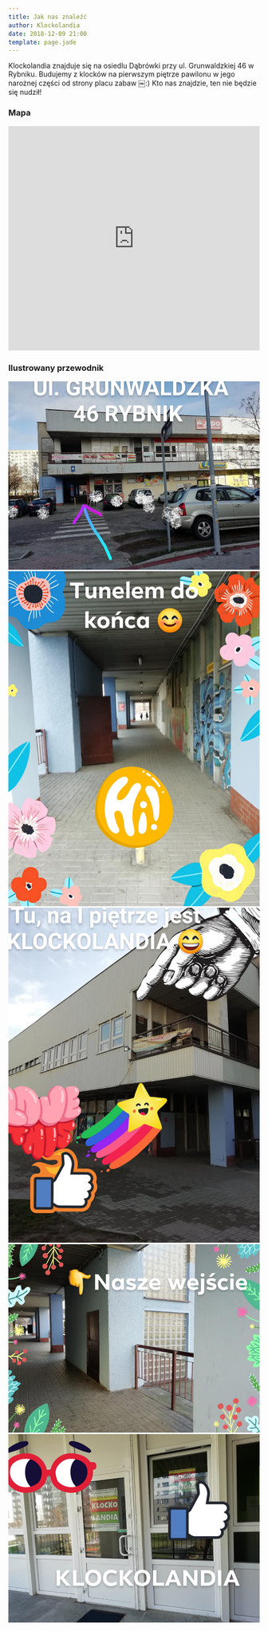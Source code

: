 ```yaml
---
title: Jak nas znaleźć
author: Klockolandia
date: 2018-12-09 21:00
template: page.jade
---
```


Klockolandia znajduje się na osiedlu Dąbrówki przy ul. Grunwaldzkiej 46 w Rybniku. Budujemy z klocków na pierwszym piętrze pawilonu w jego narożnej części od strony placu zabaw ￼:) Kto nas znajdzie, ten nie będzie się nudził!

### Mapa

<iframe class="fit" src="https://www.google.com/maps/embed?pb=!1m18!1m12!1m3!1d2559.5426746159837!2d18.51784951571852!3d50.09484867942787!2m3!1f0!2f0!3f0!3m2!1i1024!2i768!4f13.1!3m3!1m2!1s0x47114f3a482d0565%3A0xf5e2ba306c1dd48e!2sKlockolandia+Rybnik!5e0!3m2!1sen!2spl!4v1512308575819" width="100%" height="450" frameborder="0" style="border:0" allowfullscreen></iframe>

### Ilustrowany przewodnik

<div class="inner flex flex-1">
    <div class="flex-item box">
        <div class="image fit">
            <img src="images/directions/directions1.jpg" />
        </div>
    </div>
</div>
<div class="inner flex flex-2">
    <div class="flex-item box">
        <div class="image fit">
            <img src="images/directions/directions2.jpg" />
        </div>
    </div>
    <div class="flex-item box">
        <div class="image fit">
            <img src="images/directions/directions3.jpg">
        </div>
    </div>
</div>
<div class="inner flex flex-2">
    <div class="flex-item box">
        <div class="image fit">
            <img src="images/directions/directions4.jpg">
        </div>
    </div>
        <div class="flex-item box">
        <div class="image fit">
            <img src="images/directions/directions5.jpg">
        </div>
    </div>
</div>